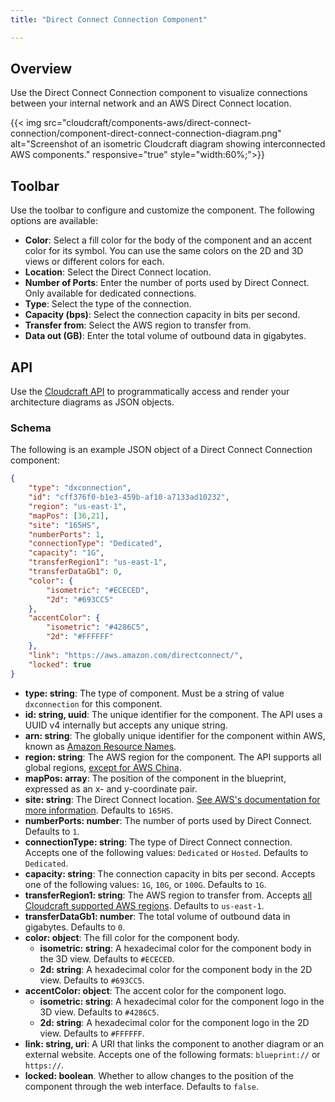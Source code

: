 ```yaml
---
title: "Direct Connect Connection Component"

---
```

## Overview

Use the Direct Connect Connection component to visualize connections between your internal network and an AWS Direct Connect location.

{{< img src="cloudcraft/components-aws/direct-connect-connection/component-direct-connect-connection-diagram.png" alt="Screenshot of an isometric Cloudcraft diagram showing interconnected AWS components." responsive="true" style="width:60%;">}}

## Toolbar

Use the toolbar to configure and customize the component. The following options are available:

- **Color**: Select a fill color for the body of the component and an accent color for its symbol. You can use the same colors on the 2D and 3D views or different colors for each.
- **Location**: Select the Direct Connect location.
- **Number of Ports**: Enter the number of ports used by Direct Connect. Only available for dedicated connections.
- **Type**: Select the type of the connection.
- **Capacity (bps)**: Select the connection capacity in bits per second.
- **Transfer from**: Select the AWS region to transfer from.
- **Data out (GB)**: Enter the total volume of outbound data in gigabytes.

## API

Use the [Cloudcraft API][1] to programmatically access and render your architecture diagrams as JSON objects.

### Schema

The following is an example JSON object of a Direct Connect Connection component:

```json
{
    "type": "dxconnection",
    "id": "cff376f0-b1e3-459b-af10-a7133ad10232",
    "region": "us-east-1",
    "mapPos": [36,21],
    "site": "165HS",
    "numberPorts": 1,
    "connectionType": "Dedicated",
    "capacity": "1G",
    "transferRegion1": "us-east-1",
    "transferDataGb1": 0,
    "color": {
        "isometric": "#ECECED",
        "2d": "#693CC5"
    },
    "accentColor": {
        "isometric": "#4286C5",
        "2d": "#FFFFFF"
    },
    "link": "https://aws.amazon.com/directconnect/",
    "locked": true
}
```

- **type: string**: The type of component. Must be a string of value `dxconnection` for this component.
- **id: string, uuid**: The unique identifier for the component. The API uses a UUID v4 internally but accepts any unique string.
- **arn: string**: The globally unique identifier for the component within AWS, known as [Amazon Resource Names][2].
- **region: string**: The AWS region for the component. The API supports all global regions, [except for AWS China][3].
- **mapPos: array**: The position of the component in the blueprint, expressed as an x- and y-coordinate pair.
- **site: string**: The Direct Connect location. [See AWS's documentation for more information][4]. Defaults to `165HS`.
- **numberPorts: number**: The number of ports used by Direct Connect. Defaults to `1`.
- **connectionType: string**: The type of Direct Connect connection. Accepts one of the following values: `Dedicated` or `Hosted`. Defaults to `Dedicated`.
- **capacity: string**: The connection capacity in bits per second. Accepts one of the following values: `1G`, `10G`, or `100G`. Defaults to `1G`.
- **transferRegion1: string**: The AWS region to transfer from. Accepts [all Cloudcraft supported AWS regions][3]. Defaults to `us-east-1`.
- **transferDataGb1: number**: The total volume of outbound data in gigabytes. Defaults to `0`.
- **color: object**: The fill color for the component body.
  - **isometric: string**: A hexadecimal color for the component body in the 3D view. Defaults to `#ECECED`.
  - **2d: string**: A hexadecimal color for the component body in the 2D view. Defaults to `#693CC5`.
- **accentColor: object**: The accent color for the component logo.
  - **isometric: string**: A hexadecimal color for the component logo in the 3D view. Defaults to `#4286C5`.
  - **2d: string**: A hexadecimal color for the component logo in the 2D view. Defaults to `#FFFFFF`.
- **link: string, uri**: A URI that links the component to another diagram or an external website. Accepts one of the following formats: `blueprint://` or `https://`.
- **locked: boolean**. Whether to allow changes to the position of the component through the web interface. Defaults to `false`.

[1]: https://developers.cloudcraft.co/
[2]: https://docs.aws.amazon.com/general/latest/gr/aws-arns-and-namespaces.html
[3]: /cloudcraft/faq/scan-error-aws-china-region/
[4]: https://aws.amazon.com/directconnect/locations/
